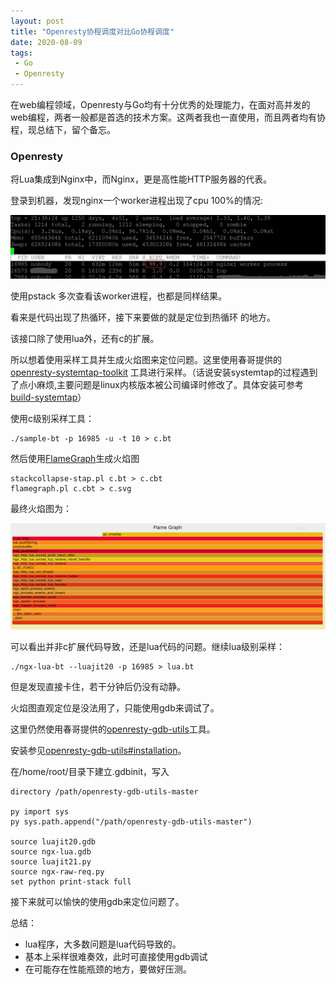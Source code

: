 ```yaml
---
layout: post
title: "Openresty协程调度对比Go协程调度"
date: 2020-08-09
tags:
 - Go
 - Openresty
---
```


在web编程领域，Openresty与Go均有十分优秀的处理能力，在面对高并发的web编程，两者一般都是首选的技术方案。这两者我也一直使用，而且两者均有协程，现总结下，留个备忘。


### Openresty

将Lua集成到Nginx中，而Nginx，更是高性能HTTP服务器的代表。

登录到机器，发现nginx一个worker进程出现了cpu 100%的情况:

![](/static/img/2020/cpu-100.jpg)


使用pstack 多次查看该worker进程，也都是同样结果。

看来是代码出现了热循环，接下来要做的就是定位到热循环
的地方。

该接口除了使用lua外，还有c的扩展。

所以想着使用采样工具并生成火焰图来定位问题。这里使用春哥提供的
 [openresty-systemtap-toolkit](https://github.com/openresty/openresty-systemtap-toolkit) 工具进行采样。（话说安装systemtap的过程遇到了点小麻烦,主要问题是linux内核版本被公司编译时修改了。具体安装可参考[build-systemtap](http://openresty.org/en/build-systemtap.html?src=seg)）

使用c级别采样工具：

	./sample-bt -p 16985 -u -t 10 > c.bt

然后使用[FlameGraph](https://github.com/brendangregg/FlameGraph)生成火焰图

	stackcollapse-stap.pl c.bt > c.cbt
	flamegraph.pl c.cbt > c.svg

最终火焰图为：

![](/static/img/2020/c_svg.png)

可以看出并非c扩展代码导致，还是lua代码的问题。继续lua级别采样：

	./ngx-lua-bt --luajit20 -p 16985 > lua.bt

但是发现直接卡住，若干分钟后仍没有动静。

火焰图直观定位是没法用了，只能使用gdb来调试了。

这里仍然使用春哥提供的[openresty-gdb-utils](https://github.com/openresty/openresty-gdb-utils)工具。

安装参见[openresty-gdb-utils#installation](https://github.com/openresty/openresty-gdb-utils#installation)。

在/home/root/目录下建立.gdbinit，写入

	directory /path/openresty-gdb-utils-master
	
	py import sys
	py sys.path.append("/path/openresty-gdb-utils-master")
	
	source luajit20.gdb
	source ngx-lua.gdb
	source luajit21.py
	source ngx-raw-req.py
	set python print-stack full

	
接下来就可以愉快的使用gdb来定位问题了。

总结：

- lua程序，大多数问题是lua代码导致的。
- 基本上采样很难奏效，此时可直接使用gdb调试
- 在可能存在性能瓶颈的地方，要做好压测。